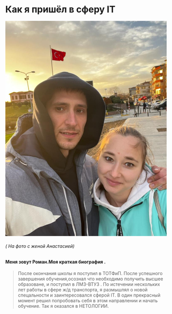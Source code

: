 # Как я пришёл в сферу IT 


 

![avatar](1675766477671.png)

###### (     _На фото с женой Анастасией_)

#### Меня зовут Роман.Моя краткая биография .



 

>  После окончания школы я поступил в ТОТФиП. После успешного завершения обучения,осознал что необходимо получить высшее образоване, и поступил в ЛМЗ-ВТУЗ . 
По истечении нескольких лет работы в сфере ж/д транспорта, я размышлял о новой спецальности и заинтересовался сферой IT. В один прекрасный момент решил попробовать себя в этом направлении и начать обучение. 
 Так я оказался в НЕТОЛОГИИ.


